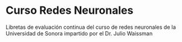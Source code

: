 # Curso Redes Neuronales
Libretas de evaluación continua del curso de redes neuronales de la Universidad de Sonora impartido por el Dr. Julio Waissman

